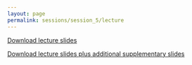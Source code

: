 ```yaml
---
layout: page
permalink: sessions/session_5/lecture
---
```


<!--
## Background - History, concepts, signature types
## Emerging mutational signatures in cancer genomics
## De novo identification of mutational signatures
## Decomposition of mutational signatures based on known reference signatures
## Analysis of clustered mutational signatures
## Topography analysis of mutational signatures
## Dynamics of mutational signatures over cancer evolutionary time
## Mutational signature web-portals and algorithms
## Experimental validation of mutational signatures
-->

[Download lecture slides](https://github.com/NCI-ITEB/tumor_epidemiology_approaches_materials/raw/main/lecture_materials/lecture_5/Session5_Mutational_signatures_lecture.pdf)

[Download lecture slides plus additional supplementary slides](https://github.com/NCI-ITEB/tumor_epidemiology_approaches_materials/raw/main/lecture_materials/lecture_5/Session5_Mutational_signatures_full.pdf)
